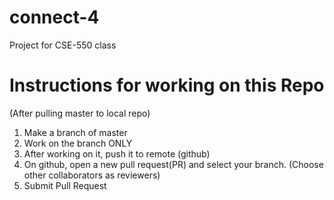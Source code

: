 # connect-4
Project for CSE-550 class

# Instructions for working on this Repo
(After pulling master to local repo)
1. Make a branch of master
2. Work on the branch ONLY
3. After working on it, push it to remote (github)
4. On github, open a new pull request(PR) and select your branch. (Choose other collaborators as reviewers)
5. Submit Pull Request
